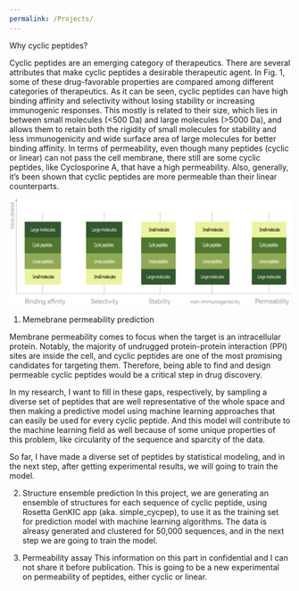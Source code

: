 ```yaml
---
permalink: /Projects/
---
```


Why cyclic peptides?

Cyclic peptides are an emerging category of therapeutics. There are several attributes that make cyclic peptides a desirable therapeutic agent. In Fig. 1, some of these drug-favorable properties are compared among different categories of therapeutics. As it can be seen, cyclic peptides can have high binding affinity and selectivity without losing stability or increasing immunogenic responses. This mostly is related to their size, which lies in between small molecules (<500 Da) and large molecules (>5000 Da), and allows them to retain both the rigidity of small molecules for stability and less immunogenicity and wide surface area of large molecules for better binding affinity. In terms of permeability, even though many peptides (cyclic or linear) can not pass the cell membrane, there still are some cyclic peptides, like Cyclosporine A, that have a high permeability. Also, generally, it’s been shown that cyclic peptides are more permeable than their linear counterparts. 

![](../images/projects-1-1.png)

1. Memebrane permeability prediction

Membrane permeability comes to focus when the target is an intracellular protein. Notably, the majority of undrugged protein-protein interaction (PPI) sites are inside the cell, and cyclic peptides are one of the most promising candidates for targeting them. Therefore, being able to find and design permeable cyclic peptides would be a critical step in drug discovery. 

In my research, I want to fill in these gaps, respectively, by sampling a diverse set of peptides that are well representative of the whole space and then making a predictive model using machine learning approaches that can easily be used for every cyclic peptide. And this model will contribute to the machine learning field as well because of some unique properties of this problem, like circularity of the sequence and sparcity of the data.

So far, I have made a diverse set of peptides by statistical modeling, and in the next step, after getting experimental results, we will going to train the model. 

2. Structure ensemble prediction
In this project, we are generating an ensemble of structures for each sequence of cyclic peptide, using Rosetta GenKIC app (aka. simple_cycpep), to use it as the training set for prediction model with machine learning algorithms. The data is alreasy generated and clustered for 50,000 sequences, and in the next step we are going to train the model. 

4. Permeability assay
This information on this part in confidential and I can not share it before publication. This is going to be a new experimental on permeability of peptides, either cyclic or linear. 

